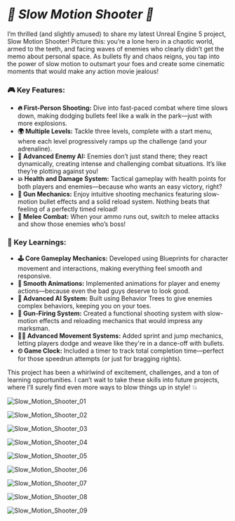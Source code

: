 # ***🚀 Slow Motion Shooter 🚀***

I’m thrilled (and slightly amused) to share my latest Unreal Engine 5 project, Slow Motion Shooter! Picture this: you’re a lone hero in a chaotic world, armed to the teeth, and facing waves of enemies who clearly didn’t get the memo about personal space. As bullets fly and chaos reigns, you tap into the power of slow motion to outsmart your foes and create some cinematic moments that would make any action movie jealous!

### **🎮 Key Features:**
- **🔥 First-Person Shooting:** Dive into fast-paced combat where time slows down, making dodging bullets feel like a walk in the park—just with more explosions.
- **🌍 Multiple Levels:** Tackle three levels, complete with a start menu, where each level progressively ramps up the challenge (and your adrenaline).
- **🧠 Advanced Enemy AI:** Enemies don’t just stand there; they react dynamically, creating intense and challenging combat situations. It’s like they’re plotting against you!
- **💥 Health and Damage System:** Tactical gameplay with health points for both players and enemies—because who wants an easy victory, right?
- **🎯 Gun Mechanics:** Enjoy intuitive shooting mechanics featuring slow-motion bullet effects and a solid reload system. Nothing beats that feeling of a perfectly timed reload!
- **🔪 Melee Combat:** When your ammo runs out, switch to melee attacks and show those enemies who’s boss!

### **🧠 Key Learnings:**
- **🕹️ Core Gameplay Mechanics:** Developed using Blueprints for character movement and interactions, making everything feel smooth and responsive.
- **🎥 Smooth Animations:** Implemented animations for player and enemy actions—because even the bad guys deserve to look good.
- **🧠 Advanced AI System:** Built using Behavior Trees to give enemies complex behaviors, keeping you on your toes.
- **🔫 Gun-Firing System:** Created a functional shooting system with slow-motion effects and reloading mechanics that would impress any marksman.
- **🏃‍♂️ Advanced Movement Systems:** Added sprint and jump mechanics, letting players dodge and weave like they're in a dance-off with bullets.
- **⏲ Game Clock:** Included a timer to track total completion time—perfect for those speedrun attempts (or just for bragging rights).

This project has been a whirlwind of excitement, challenges, and a ton of learning opportunities. I can’t wait to take these skills into future projects, where I’ll surely find even more ways to blow things up in style! 💥

![Slow_Motion_Shooter_01](https://github.com/user-attachments/assets/41de91c6-0b8a-4608-80bf-b9fa01419170)

![Slow_Motion_Shooter_02](https://github.com/user-attachments/assets/0b3adc4f-f5e1-4af4-8d00-628a1de0f611)

![Slow_Motion_Shooter_03](https://github.com/user-attachments/assets/b262db14-ba04-46fc-a6ae-54223127d8b2)

![Slow_Motion_Shooter_04](https://github.com/user-attachments/assets/991a907c-02c3-4556-8743-d8dfa01db729)

![Slow_Motion_Shooter_05](https://github.com/user-attachments/assets/24d77a8e-9dee-4f84-b819-ca4fac3fedb9)

![Slow_Motion_Shooter_06](https://github.com/user-attachments/assets/bd7de928-4360-4e71-bf65-e694c71895e9)

![Slow_Motion_Shooter_07](https://github.com/user-attachments/assets/a34c2685-0d68-4fd1-8ef7-0bfdbe139aa6)


![Slow_Motion_Shooter_08](https://github.com/user-attachments/assets/8371759f-e1f2-473a-b8eb-0586cd7eb378)


![Slow_Motion_Shooter_09](https://github.com/user-attachments/assets/924e3096-6ff3-4822-8a08-bbc1d89e21a6)
